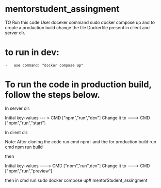 # mentorstudent_assingment

TO Run this code User doceker command sudo docker compose up and to create a production build change the file Dockerfile present in client and server dir.

# to run in dev:
    -   use command: "docker compose up"



# To run the code in production build, follow the steps below. 

In server dir:

Initial key-values --- > CMD ["npm","run","dev"]
Change it to ---> CMD ["npm","run","start"]

In client dir:

Note: After cloning the code run cmd npm i and the for production build run cmd npm run build

then

Initial key-values ---> CMD ["npm","run",dev"]
Change it to ---> CMD ["npm","run","preview"]

then in cmd run sudo docker compose up# mentorStudent_assingment

